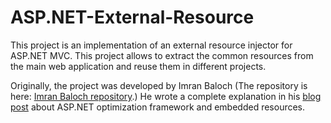 # ASP.NET-External-Resource
This project is an implementation of an external resource injector for ASP.NET MVC. This project allows to extract the common resources from the main web application and reuse them in different projects.

Originally, the project was developed by Imran Baloch (The repository is here: [Imran Baloch repository].)
He wrote a complete explanation in his [blog post] about ASP.NET optimization framework and embedded resources.

   [Imran Baloch repository]: <https://github.com/imranbaloch/ASP.NET-Optimization-Framework-and-Embeded-Resource>
   [blog post]: <http://weblogs.asp.net/imranbaloch/asp-net-bundling-and-minification-and-embedded-resources>
